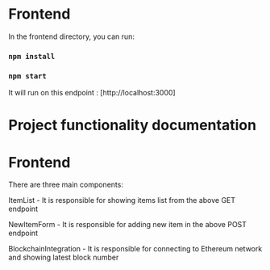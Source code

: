 # Frontend
In the frontend directory, you can run:
### `npm install`
### `npm start`
It will run on this endpoint : [http://localhost:3000]

# Project functionality documentation
# Frontend

There are three main components: 

ItemList - It is responsible for showing items list from the above GET endpoint

NewItemForm - It is responsible for adding new item in the above POST endpoint

BlockchainIntegration - It is responsible for connecting to Ethereum network and showing latest block number